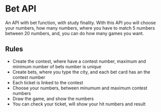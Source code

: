 # Bet API

An API with bet function, with study finality. With this API you will choose your numbers, how many numbers, where you have to match 5 numbers between 20 numbers, and, you can do how many games you want.

## Rules
- Create the contest, where have a contest number, maximum and minimum number of bets number is unique
- Create bets, where you type the city, and each bet card has an the contest number
- Each ticket is linked to the contest
- Choose your numbers, between minumum and maximum contest numbers
- Draw the game, and show the numbers
- You can check your ticket, will show your hit numbers and result     
